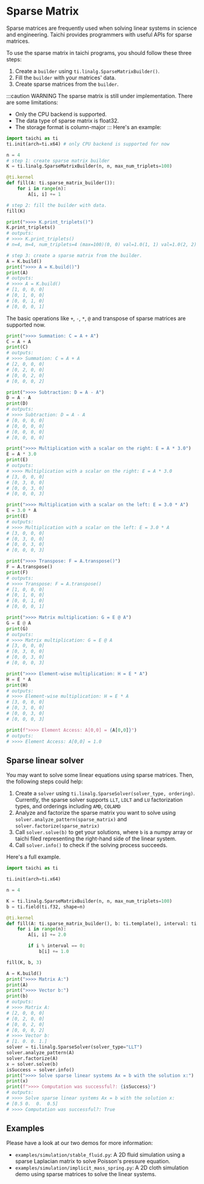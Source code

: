# Sparse Matrix
Sparse matrices are frequently used when solving linear systems in science and engineering. Taichi provides programmers with useful APIs for sparse matrices.

To use the sparse matrix in taichi programs, you should follow these three steps:
1. Create a `builder` using `ti.linalg.SparseMatrixBuilder()`.
2. Fill the `builder` with your matrices' data.
3. Create sparse matrices from the `builder`.

:::caution WARNING
The sparse matrix is still under implementation. There are some limitations:
- Only the CPU backend is supported.
- The data type of sparse matrix is float32.
- The storage format is column-major
:::
Here's an example:
```python
import taichi as ti
ti.init(arch=ti.x64) # only CPU backend is supported for now

n = 4
# step 1: create sparse matrix builder
K = ti.linalg.SparseMatrixBuilder(n, n, max_num_triplets=100)

@ti.kernel
def fill(A: ti.sparse_matrix_builder()):
    for i in range(n):
        A[i, i] += 1

# step 2: fill the builder with data.
fill(K)

print(">>>> K.print_triplets()")
K.print_triplets()
# outputs:
# >>>> K.print_triplets()
# n=4, m=4, num_triplets=4 (max=100)(0, 0) val=1.0(1, 1) val=1.0(2, 2) val=1.0(3, 3) val=1.0

# step 3: create a sparse matrix from the builder.
A = K.build()
print(">>>> A = K.build()")
print(A)
# outputs:
# >>>> A = K.build()
# [1, 0, 0, 0]
# [0, 1, 0, 0]
# [0, 0, 1, 0]
# [0, 0, 0, 1]
```

The basic operations like `+`, `-`, `*`, `@` and transpose of sparse matrices are supported now.

```python
print(">>>> Summation: C = A + A")
C = A + A
print(C)
# outputs:
# >>>> Summation: C = A + A
# [2, 0, 0, 0]
# [0, 2, 0, 0]
# [0, 0, 2, 0]
# [0, 0, 0, 2]

print(">>>> Subtraction: D = A - A")
D = A - A
print(D)
# outputs:
# >>>> Subtraction: D = A - A
# [0, 0, 0, 0]
# [0, 0, 0, 0]
# [0, 0, 0, 0]
# [0, 0, 0, 0]

print(">>>> Multiplication with a scalar on the right: E = A * 3.0")
E = A * 3.0
print(E)
# outputs:
# >>>> Multiplication with a scalar on the right: E = A * 3.0
# [3, 0, 0, 0]
# [0, 3, 0, 0]
# [0, 0, 3, 0]
# [0, 0, 0, 3]

print(">>>> Multiplication with a scalar on the left: E = 3.0 * A")
E = 3.0 * A
print(E)
# outputs:
# >>>> Multiplication with a scalar on the left: E = 3.0 * A
# [3, 0, 0, 0]
# [0, 3, 0, 0]
# [0, 0, 3, 0]
# [0, 0, 0, 3]

print(">>>> Transpose: F = A.transpose()")
F = A.transpose()
print(F)
# outputs:
# >>>> Transpose: F = A.transpose()
# [1, 0, 0, 0]
# [0, 1, 0, 0]
# [0, 0, 1, 0]
# [0, 0, 0, 1]

print(">>>> Matrix multiplication: G = E @ A")
G = E @ A
print(G)
# outputs:
# >>>> Matrix multiplication: G = E @ A
# [3, 0, 0, 0]
# [0, 3, 0, 0]
# [0, 0, 3, 0]
# [0, 0, 0, 3]

print(">>>> Element-wise multiplication: H = E * A")
H = E * A
print(H)
# outputs:
# >>>> Element-wise multiplication: H = E * A
# [3, 0, 0, 0]
# [0, 3, 0, 0]
# [0, 0, 3, 0]
# [0, 0, 0, 3]

print(f">>>> Element Access: A[0,0] = {A[0,0]}")
# outputs:
# >>>> Element Access: A[0,0] = 1.0
```

## Sparse linear solver
You may want to solve some linear equations using sparse matrices.
Then, the following steps could help:
1. Create a `solver` using `ti.linalg.SparseSolver(solver_type, ordering)`. Currently, the sparse solver supports `LLT`, `LDLT` and `LU` factorization types, and orderings including `AMD`, `COLAMD`
2. Analyze and factorize the sparse matrix you want to solve using `solver.analyze_pattern(sparse_matrix)` and `solver.factorize(sparse_matrix)`
3. Call `solver.solve(b)` to get your solutions, where `b` is a numpy array or taichi filed representing the right-hand side of the linear system.
4. Call `solver.info()` to check if the solving process succeeds.

Here's a full example.

```python
import taichi as ti

ti.init(arch=ti.x64)

n = 4

K = ti.linalg.SparseMatrixBuilder(n, n, max_num_triplets=100)
b = ti.field(ti.f32, shape=n)

@ti.kernel
def fill(A: ti.sparse_matrix_builder(), b: ti.template(), interval: ti.i32):
    for i in range(n):
        A[i, i] += 2.0

        if i % interval == 0:
            b[i] += 1.0

fill(K, b, 3)

A = K.build()
print(">>>> Matrix A:")
print(A)
print(">>>> Vector b:")
print(b)
# outputs:
# >>>> Matrix A:
# [2, 0, 0, 0]
# [0, 2, 0, 0]
# [0, 0, 2, 0]
# [0, 0, 0, 2]
# >>>> Vector b:
# [1. 0. 0. 1.]
solver = ti.linalg.SparseSolver(solver_type="LLT")
solver.analyze_pattern(A)
solver.factorize(A)
x = solver.solve(b)
isSuccess = solver.info()
print(">>>> Solve sparse linear systems Ax = b with the solution x:")
print(x)
print(f">>>> Computation was successful?: {isSuccess}")
# outputs:
# >>>> Solve sparse linear systems Ax = b with the solution x:
# [0.5 0.  0.  0.5]
# >>>> Computation was successful?: True
```
## Examples

Please have a look at our two demos for more information:
+ `examples/simulation/stable_fluid.py`: A 2D fluid simulation using a sparse Laplacian matrix to solve Poisson's pressure equation.
+ `examples/simulation/implicit_mass_spring.py`: A 2D cloth simulation demo using sparse matrices to solve the linear systems.
